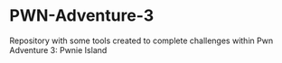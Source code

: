 # PWN-Adventure-3
Repository with some tools created to complete challenges within Pwn Adventure 3: Pwnie Island
